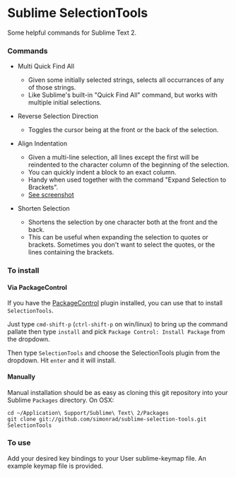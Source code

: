 Sublime SelectionTools
======================

Some helpful commands for Sublime Text 2.

### Commands

- Multi Quick Find All
    - Given some initially selected strings, selects all occurrances of any of those strings.
    - Like Sublime's built-in "Quick Find All" command, but works with multiple initial selections.

- Reverse Selection Direction
    - Toggles the cursor being at the front or the back of the selection.

- Align Indentation
    - Given a multi-line selection, all lines except the first will be reindented to the character column of the beginning of the selection.
    - You can quickly indent a block to an exact column.
    - Handy when used together with the command "Expand Selection to Brackets".
    - [See screenshot](https://raw.github.com/wiki/simonrad/sublime-selection-tools/AlignIndentation.png)

- Shorten Selection
    - Shortens the selection by one character both at the front and the back.
    - This can be useful when expanding the selection to quotes or brackets. Sometimes you don't want to select the quotes, or the lines containing the brackets.


### To install

#### Via PackageControl

If you have the [PackageControl](http://wbond.net/sublime_packages/package_control) plugin installed, you can use that to install `SelectionTools`.

Just type `cmd-shift-p` (`ctrl-shift-p` on win/linux) to bring up the command pallate then type `install` and pick `Package Control: Install Package` from the dropdown.

Then type `SelectionTools` and choose the SelectionTools plugin from the dropdown.  Hit `enter` and it will install.


#### Manually

Manual installation should be as easy as cloning this git repository into your Sublime `Packages` directory.  On OSX:

    cd ~/Application\ Support/Sublime\ Text\ 2/Packages
    git clone git://github.com/simonrad/sublime-selection-tools.git SelectionTools


### To use

Add your desired key bindings to your User sublime-keymap file. An example keymap file is provided.
